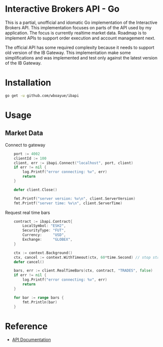 # Interactive Brokers API - Go

This is a partial, unofficial and idomatic Go implementation of the Interactive Brokers API.
This implementation focuses on parts of the API used by my application. The focus is currently realtime market data. Roadmap is to implement APIs to support order execution and account management next.

The official API has some required complexity because it needs to support old version of the IB Gateway. This implementation make some simplifications and was implemented and test only against the latest version of the IB Gateway.

# Installation

```bash
go get -u github.com/wboayue/ibapi
```

# Usage

## Market Data

Connect to gateway

```go
    port := 4002
    clientId := 100
	client, err := ibapi.Connect("localhost", port, client)
	if err != nil {
		log.Printf("error connecting: %v", err)
		return
	}

	defer client.Close()

	fmt.Printf("server version: %v\n", client.ServerVersion)
	fmt.Printf("server time: %v\n", client.ServerTime)

```

Request real time bars

```go
	contract := ibapi.Contract{
		LocalSymbol: "ESH2",
		SecurityType: "FUT",
		Currency:     "USD",
		Exchange:     "GLOBEX",
	}

	ctx := context.Background()
	ctx, cancel := context.WithTimeout(ctx, 60*time.Second) // stop streaming after 60 seconds
	defer cancel()

	bars, err := client.RealTimeBars(ctx, contract, "TRADES", false)
	if err != nil {
		log.Printf("error connecting: %v", err)
		return
	}

	for bar := range bars {
		fmt.Println(bar)
	}
```

# Reference

* [API Documentation](https://interactivebrokers.github.io/tws-api/)
